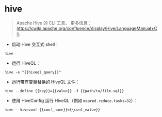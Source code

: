 # hive

> Apache Hive 的 CLI 工具。
> 更多信息：<https://cwiki.apache.org/confluence/display/Hive/LanguageManual+Cli>。

- 启动 Hive 交互式 shell：

`hive`

- 运行 HiveQL：

`hive -e "{{hiveql_query}}"`

- 运行带有变量替换的 HiveQL 文件：

`hive --define {{key}}={{value}} -f {{path/to/file.sql}}`

- 使用 HiveConfig 运行 HiveQL（例如 `mapred.reduce.tasks=32`）：

`hive --hiveconf {{conf_name}}={{conf_value}}`